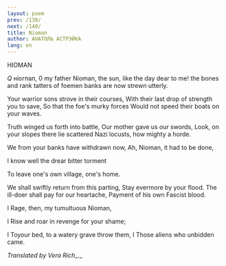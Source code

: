 ```yaml
---
layout: poem
prev: /138/
next: /140/
title: Nioman 
author: АНАТОЛЬ АСТРЭЙКА
lang: en
---
```



 
HIOMAN

_Q_  ніогпап, 0 my father Nioman, the sun, like the day dear to me! the bones and rank tatters of foemen banks are now strewn utterly.

Your warrior sons strove in their courses, With their last drop of strength you to save, So  that the foe's murky forces Would not speed their boats on your waves.

Truth winged us forth into battle, Our mother gave us our swords, Look, on your slopes there lie scattered Nazi locusts, how mighty a horde.

We  from your banks have withdrawn now, Ah, Nioman, it had to be done,

I know well the drear bitter torment

To leave one's own village, one's home.

We shall swiftly return from this parting, Stay evermore by your flood. The ill-doer shall pay for our heartache, Payment of his own Fascist blood.

I  Rage, then, my tumultuous Nioman,

I Rise and roar in revenge for your shame;

I  Toyour bed, to a watery grave throw them, I Those aliens who unbidden came.

_Translated_ _by_ _Vera Rich__._
